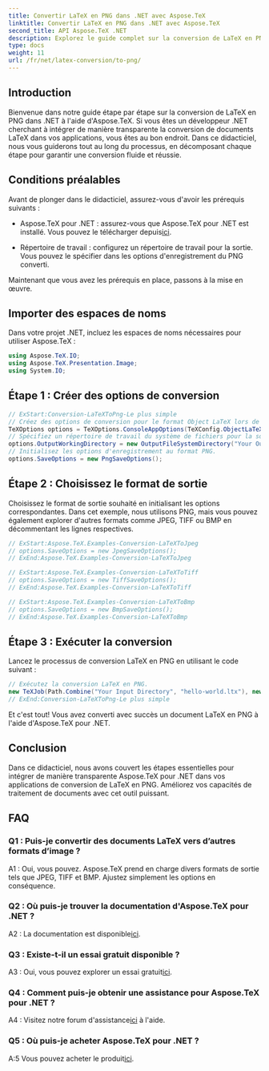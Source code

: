 ```yaml
---
title: Convertir LaTeX en PNG dans .NET avec Aspose.TeX
linktitle: Convertir LaTeX en PNG dans .NET avec Aspose.TeX
second_title: API Aspose.TeX .NET
description: Explorez le guide complet sur la conversion de LaTeX en PNG dans .NET à l'aide d'Aspose.TeX. Élevez vos capacités de traitement de documents avec ce didacticiel étape par étape.
type: docs
weight: 11
url: /fr/net/latex-conversion/to-png/
---
```

## Introduction

Bienvenue dans notre guide étape par étape sur la conversion de LaTeX en PNG dans .NET à l'aide d'Aspose.TeX. Si vous êtes un développeur .NET cherchant à intégrer de manière transparente la conversion de documents LaTeX dans vos applications, vous êtes au bon endroit. Dans ce didacticiel, nous vous guiderons tout au long du processus, en décomposant chaque étape pour garantir une conversion fluide et réussie.

## Conditions préalables

Avant de plonger dans le didacticiel, assurez-vous d'avoir les prérequis suivants :

-  Aspose.TeX pour .NET : assurez-vous que Aspose.TeX pour .NET est installé. Vous pouvez le télécharger depuis[ici](https://releases.aspose.com/tex/net/).

- Répertoire de travail : configurez un répertoire de travail pour la sortie. Vous pouvez le spécifier dans les options d'enregistrement du PNG converti.

Maintenant que vous avez les prérequis en place, passons à la mise en œuvre.

## Importer des espaces de noms

Dans votre projet .NET, incluez les espaces de noms nécessaires pour utiliser Aspose.TeX :

```csharp
using Aspose.TeX.IO;
using Aspose.TeX.Presentation.Image;
using System.IO;
```

## Étape 1 : Créer des options de conversion

```csharp
// ExStart:Conversion-LaTeXToPng-Le plus simple
// Créez des options de conversion pour le format Object LaTeX lors de l'extension du moteur Object TeX.
TeXOptions options = TeXOptions.ConsoleAppOptions(TeXConfig.ObjectLaTeX);
// Spécifiez un répertoire de travail du système de fichiers pour la sortie.
options.OutputWorkingDirectory = new OutputFileSystemDirectory("Your Output Directory");
// Initialisez les options d'enregistrement au format PNG.
options.SaveOptions = new PngSaveOptions();
```

## Étape 2 : Choisissez le format de sortie

Choisissez le format de sortie souhaité en initialisant les options correspondantes. Dans cet exemple, nous utilisons PNG, mais vous pouvez également explorer d'autres formats comme JPEG, TIFF ou BMP en décommentant les lignes respectives.

```csharp
// ExStart:Aspose.TeX.Examples-Conversion-LaTeXToJpeg
// options.SaveOptions = new JpegSaveOptions();
// ExEnd:Aspose.TeX.Examples-Conversion-LaTeXToJpeg

// ExStart:Aspose.TeX.Examples-Conversion-LaTeXToTiff
// options.SaveOptions = new TiffSaveOptions();
// ExEnd:Aspose.TeX.Examples-Conversion-LaTeXToTiff

// ExStart:Aspose.TeX.Examples-Conversion-LaTeXToBmp
// options.SaveOptions = new BmpSaveOptions();
// ExEnd:Aspose.TeX.Examples-Conversion-LaTeXToBmp
```

## Étape 3 : Exécuter la conversion

Lancez le processus de conversion LaTeX en PNG en utilisant le code suivant :

```csharp
// Exécutez la conversion LaTeX en PNG.
new TeXJob(Path.Combine("Your Input Directory", "hello-world.ltx"), new ImageDevice(), options).Run();
// ExEnd:Conversion-LaTeXToPng-Le plus simple
```

Et c'est tout! Vous avez converti avec succès un document LaTeX en PNG à l'aide d'Aspose.TeX pour .NET.

## Conclusion

Dans ce didacticiel, nous avons couvert les étapes essentielles pour intégrer de manière transparente Aspose.TeX pour .NET dans vos applications de conversion de LaTeX en PNG. Améliorez vos capacités de traitement de documents avec cet outil puissant.

## FAQ

### Q1 : Puis-je convertir des documents LaTeX vers d’autres formats d’image ?

A1 : Oui, vous pouvez. Aspose.TeX prend en charge divers formats de sortie tels que JPEG, TIFF et BMP. Ajustez simplement les options en conséquence.

### Q2 : Où puis-je trouver la documentation d'Aspose.TeX pour .NET ?

 A2 : La documentation est disponible[ici](https://reference.aspose.com/tex/net/).

### Q3 : Existe-t-il un essai gratuit disponible ?

 A3 : Oui, vous pouvez explorer un essai gratuit[ici](https://releases.aspose.com/).

### Q4 : Comment puis-je obtenir une assistance pour Aspose.TeX pour .NET ?

 A4 : Visitez notre forum d'assistance[ici](https://forum.aspose.com/c/tex/47) à l'aide.

### Q5 : Où puis-je acheter Aspose.TeX pour .NET ?

 A:5 Vous pouvez acheter le produit[ici](https://purchase.aspose.com/buy).
